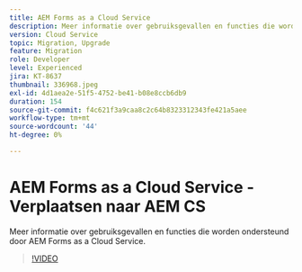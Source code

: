 ```yaml
---
title: AEM Forms as a Cloud Service
description: Meer informatie over gebruiksgevallen en functies die worden ondersteund door AEM Forms as a Cloud Service.
version: Cloud Service
topic: Migration, Upgrade
feature: Migration
role: Developer
level: Experienced
jira: KT-8637
thumbnail: 336968.jpeg
exl-id: 4d1aea2e-51f5-4752-be41-b08e8ccb6db9
duration: 154
source-git-commit: f4c621f3a9caa8c2c64b8323312343fe421a5aee
workflow-type: tm+mt
source-wordcount: '44'
ht-degree: 0%

---
```


# AEM Forms as a Cloud Service - Verplaatsen naar AEM CS

Meer informatie over gebruiksgevallen en functies die worden ondersteund door AEM Forms as a Cloud Service.

>[!VIDEO](https://video.tv.adobe.com/v/336968?quality=12&learn=on)
